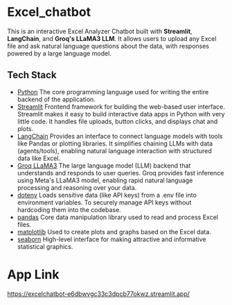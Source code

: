 # Excel_chatbot
This is an interactive Excel Analyzer Chatbot built with **Streamlit**, **LangChain**, and **Groq's LLaMA3 LLM**. It allows users to upload any Excel file and ask natural language questions about the data, with responses powered by a large language model.
## Tech Stack

- [Python](https://www.python.org/)
  The core programming language used for writing the entire backend of the application.
- [Streamlit](https://streamlit.io/)
  Frontend framework for building the web-based user interface.
  Streamlit makes it easy to build interactive data apps in Python with very little code. It handles file uploads, button clicks, and displays chat and plots.
- [LangChain](https://www.langchain.com/)
  Provides an interface to connect language models with tools like Pandas or plotting libraries.
  It simplifies chaining LLMs with data (agents/tools), enabling natural language interaction with structured data like Excel.
- [Groq LLaMA3](https://groq.com/)
  The large language model (LLM) backend that understands and responds to user queries.
  Groq provides fast inference using Meta's LLaMA3 model, enabling rapid natural language processing and reasoning over your data.
- [dotenv](https://pypi.org/project/python-dotenv/)
  Loads sensitive data (like API keys) from a .env file into environment variables.
  To securely manage API keys without hardcoding them into the codebase.
- [pandas](https://pandas.pydata.org/)
  Core data manipulation library used to read and process Excel files.
- [matplotlib](https://matplotlib.org/)
  Used to create plots and graphs based on the Excel data.
- [seaborn](https://seaborn.pydata.org/)
  High-level interface for making attractive and informative statistical graphics.

# App Link
https://excelchatbot-e6dbwvgc33c3dpcb77okwz.streamlit.app/
